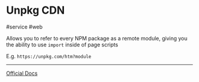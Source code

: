 # Unpkg CDN
#service #web 

Allows you to refer to every NPM package as a remote module, giving you the ability to use `import` inside of page scripts

E.g. `https://unpkg.com/htm?module`

---

[Official Docs](https://unpkg.com)
